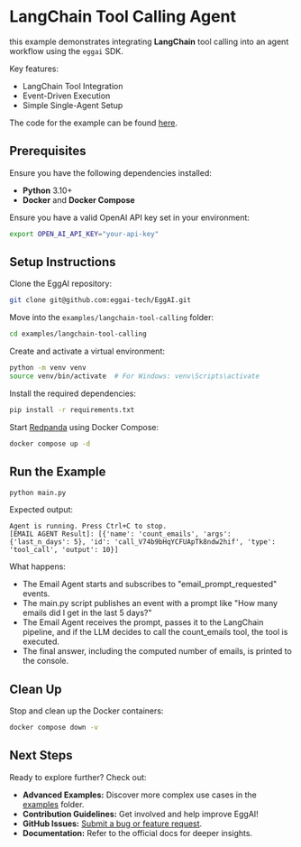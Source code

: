 # LangChain Tool Calling Agent

this example demonstrates integrating **LangChain** tool calling into an agent workflow using the `eggai` SDK.

Key features:

- LangChain Tool Integration
- Event-Driven Execution
- Simple Single-Agent Setup

The code for the example can be found [here](https://github.com/eggai-tech/EggAI/tree/main/examples/langchain-tool-calling).

## Prerequisites

Ensure you have the following dependencies installed:

- **Python** 3.10+
- **Docker** and **Docker Compose**

Ensure you have a valid OpenAI API key set in your environment:

```bash
export OPEN_AI_API_KEY="your-api-key"
```

## Setup Instructions

Clone the EggAI repository:

```bash
git clone git@github.com:eggai-tech/EggAI.git
```

Move into the `examples/langchain-tool-calling` folder:

```bash
cd examples/langchain-tool-calling
```

Create and activate a virtual environment:

```bash
python -m venv venv
source venv/bin/activate  # For Windows: venv\Scripts\activate
```

Install the required dependencies:

```bash
pip install -r requirements.txt
```

Start [Redpanda](https://github.com/redpanda-data/redpanda) using Docker Compose:

```bash
docker compose up -d
```

## Run the Example

```bash
python main.py
```

Expected output:

```
Agent is running. Press Ctrl+C to stop.
[EMAIL AGENT Result]: [{'name': 'count_emails', 'args': {'last_n_days': 5}, 'id': 'call_V74b9bHqYCFUApTk8ndw2hif', 'type': 'tool_call', 'output': 10}]
```

What happens:

- The Email Agent starts and subscribes to "email_prompt_requested" events.
- The main.py script publishes an event with a prompt like "How many emails did I get in the last 5 days?"
- The Email Agent receives the prompt, passes it to the LangChain pipeline, and if the LLM decides to call the count_emails tool, the tool is executed.
- The final answer, including the computed number of emails, is printed to the console.

## Clean Up

Stop and clean up the Docker containers:

```bash
docker compose down -v
```

## Next Steps

Ready to explore further? Check out:

- **Advanced Examples:** Discover more complex use cases in the [examples](https://github.com/eggai-tech/EggAI/tree/main/examples/) folder.
- **Contribution Guidelines:** Get involved and help improve EggAI!
- **GitHub Issues:** [Submit a bug or feature request](https://github.com/eggai-tech/eggai/issues).
- **Documentation:** Refer to the official docs for deeper insights.
